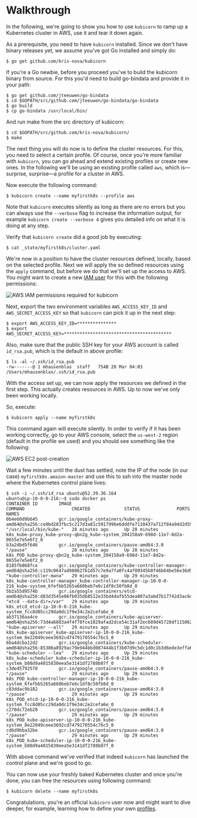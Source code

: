 # Walkthrough

In the following, we're going to show you how to use `kubicorn` to ramp up a Kubernetes cluster in AWS, use it and tear it down again.

As a prerequisite, you need to have `kubicorn` installed. Since we don't have binary releases yet, we assume you've got Go installed and simply do:

```
$ go get github.com/kris-nova/kubicorn
```

If you're a Go newbie, before you proceed you've to build the kubicorn binary from source. For this you'd need to build go-bindata and provide it in your path: 

```
$ go get github.com/jteeuwen/go-bindata
$ cd $GOPATH/src/github.com/jteeuwen/go-bindata/go-bindata
$ go build
$ cp go-bindata /usr/local/bin/
```
And run make from the src directory of kubicorn:

```
$ cd $GOPATH/src/github.com/kris-nova/kubicorn/
$ make
```

The next thing you will do now is to define the cluster resources. For this, you need to select a certain profile. Of course, once you're more familiar with `kubicorn`, you can go ahead and extend existing profiles or create new ones.
In the following we'll be using an existing profile called `aws`, which is—surprise, surprise—a profile for a cluster in AWS.

Now execute the following command:

```
$ kubicorn create --name myfirstk8s --profile aws
```

Note that `kubicorn` executes silently as long as there are no errors but you can always use the `--verbose` flag to increase the information output, for example `kubicorn create --verbose 4` gives you detailed info on what it is doing at any step.

Verify that `kubicorn create` did a good job by executing:

```
$ cat _state/myfirstk8s/cluster.yaml
```

We're now in a position to have the cluster resources defined, locally, based on the selected profile. Next we will apply the so defined resources using the `apply` command, but before we do that we'll set up the access to AWS. You might want to create a new [IAM user](http://docs.aws.amazon.com/IAM/latest/UserGuide/id_users_create.html) for this with the following permissions:

![AWS IAM permissions required for kubicorn](img/aws-iam-user-perm-screen-shot.png)

Next, export the two environment variables `AWS_ACCESS_KEY_ID` and `AWS_SECRET_ACCESS_KEY` so that `kubicorn` can pick it up in the next step:

```
$ export AWS_ACCESS_KEY_ID=***************
$ export AWS_SECRET_ACCESS_KEY=*****************************************
```

Also, make sure that the public SSH key for your AWS account is called `id_rsa.pub`, which is the default in above profile:

```
$ ls -al ~/.ssh/id_rsa.pub
-rw-------@ 1 mhausenblas  staff   754B 20 Mar 04:03 /Users/mhausenblas/.ssh/id_rsa.pub
```

With the access set up, we can now apply the resources we defined in the first step. This actually creates resources in AWS. Up to now we've only been working locally.

So, execute:

```
$ kubicorn apply --name myfirstk8s
```

This command again will execute silently. In order to verify if it has been working correctly, go to your AWS console,
select the `us-west-2` region (default in the profile we used) and you should see something like the following:

![AWS EC2 post-creation](img/aws-ec2-post-create-screen-shot.png)

Wait a few minutes until the dust has settled, note the IP of the node (in our case) `myfirstk8s.amazon-master`
and use this to ssh into the master node where the Kubernetes control plane lives:

```
$ ssh -i ~/.ssh/id_rsa ubuntu@52.39.36.164
ubuntu@ip-10-0-0-216:~$ sudo docker ps
CONTAINER ID        IMAGE                                                                                                                            COMMAND                  CREATED             STATUS              PORTS               NAMES
0b4e60d9b645        gcr.io/google_containers/kube-proxy-amd64@sha256:ce0bd283fbc5c217d3a81c5917996e6dddfe7110437a712f84a94d2d5912214d                "/usr/local/bin/kube-"   28 minutes ago      Up 28 minutes                           k8s_kube-proxy_kube-proxy-qbn2g_kube-system_204158a9-698d-11e7-8d2a-0655e7e5e6f2_0
b3a2dbd5f646        gcr.io/google_containers/pause-amd64:3.0                                                                                         "/pause"                 28 minutes ago      Up 28 minutes                           k8s_POD_kube-proxy-qbn2g_kube-system_204158a9-698d-11e7-8d2a-0655e7e5e6f2_0
8185fb868fce        gcr.io/google_containers/kube-controller-manager-amd64@sha256:c119c0647ad980627b1d57c7e9a7fa0fc4af09345b8f46b64be56e36d97b1402   "kube-controller-mana"   29 minutes ago      Up 29 minutes                           k8s_kube-controller-manager_kube-controller-manager-ip-10-0-0-216_kube-system_6fefbb5265a660beb7e6c1df8c50fb8d_0
5b2a55d9574b        gcr.io/google_containers/etcd-amd64@sha256:d83d3545e06fb035db8512e33bd44afb55dea007a3abd7b17742d3ac6d235940                      "etcd --data-dir=/var"   29 minutes ago      Up 29 minutes                           k8s_etcd_etcd-ip-10-0-0-216_kube-system_fcc8d05cc29da0dc1f9e34c2e2cefa6e_0
ab37136aa4ce        gcr.io/google_containers/kube-apiserver-amd64@sha256:73d4a6883a4f4f78fce1829afad2dce54c31af2ec689d45728df11506283f1a2            "kube-apiserver --all"   29 minutes ago      Up 29 minutes                           k8s_kube-apiserver_kube-apiserver-ip-10-0-0-216_kube-system_8e22049ceee3692cd7479170554c76c5_0
6ba4dcba12d2        gcr.io/google_containers/kube-scheduler-amd64@sha256:85386a8929ac79e944bbd087444b1f3b07d9c5dc1d0c1b3d6ede3effa611378d            "kube-scheduler --lea"   29 minutes ago      Up 29 minutes                           k8s_kube-scheduler_kube-scheduler-ip-10-0-0-216_kube-system_b08d9a4015830eea5e3141df2788b07f_0
c3de45792578        gcr.io/google_containers/pause-amd64:3.0                                                                                         "/pause"                 29 minutes ago      Up 29 minutes                           k8s_POD_kube-controller-manager-ip-10-0-0-216_kube-system_6fefbb5265a660beb7e6c1df8c50fb8d_0
c83ddac9b182        gcr.io/google_containers/pause-amd64:3.0                                                                                         "/pause"                 29 minutes ago      Up 29 minutes                           k8s_POD_etcd-ip-10-0-0-216_kube-system_fcc8d05cc29da0dc1f9e34c2e2cefa6e_0
c270dc72eb20        gcr.io/google_containers/pause-amd64:3.0                                                                                         "/pause"                 29 minutes ago      Up 29 minutes                           k8s_POD_kube-apiserver-ip-10-0-0-216_kube-system_8e22049ceee3692cd7479170554c76c5_0
cd6d9bba32be        gcr.io/google_containers/pause-amd64:3.0                                                                                         "/pause"                 29 minutes ago      Up 29 minutes                           k8s_POD_kube-scheduler-ip-10-0-0-216_kube-system_b08d9a4015830eea5e3141df2788b07f_0
```

With above command we've verified that indeed `kubicorn` has launched the control plane and we're good to go.

You can now use your freshly baked Kubernetes cluster and once you're done, you can free the resources using following command:

```
$ kubicorn delete --name myfirstk8s
```

Congratulations, you're an official `kubicorn` user now and might want to dive deeper,
for example, learning how to define your own [profiles](https://github.com/kris-nova/kubicorn/tree/master/profiles).
